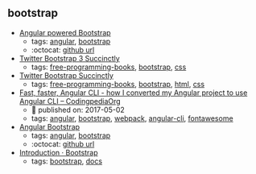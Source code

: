 bootstrap 
---
* [Angular powered Bootstrap](https://ng-bootstrap.github.io)
    * tags: [angular](../tags/angular.md), [bootstrap](../tags/bootstrap.md)
    * :octocat: [github url](https://github.com/ng-bootstrap/ng-bootstrap)
* [Twitter Bootstrap 3 Succinctly](https://www.syncfusion.com/resources/techportal/ebooks/twitterbootstrap3)
    * tags: [free-programming-books](../tags/free-programming-books.md), [bootstrap](../tags/bootstrap.md), [css](../tags/css.md)
* [Twitter Bootstrap Succinctly](https://www.syncfusion.com/resources/techportal/ebooks/twitterbootstrap)
    * tags: [free-programming-books](../tags/free-programming-books.md), [bootstrap](../tags/bootstrap.md), [html](../tags/html.md), [css](../tags/css.md)
* [Fast, faster, Angular CLI - how I converted my Angular project to use Angular CLI – CodingpediaOrg](http://www.codingpedia.org/ama/fast-faster-angular-cli-how-i-converted-my-angular-project-to-use-angular-cli)
    * :calendar: published on: 2017-05-02
    * tags: [angular](../tags/angular.md), [bootstrap](../tags/bootstrap.md), [webpack](../tags/webpack.md), [angular-cli](../tags/angular-cli.md), [fontawesome](../tags/fontawesome.md)
* [Angular Bootstrap](https://valor-software.com/ngx-bootstrap/#/)
    * tags: [angular](../tags/angular.md), [bootstrap](../tags/bootstrap.md)
    * :octocat: [github url](https://github.com/valor-software/ngx-bootstrap)
* [Introduction · Bootstrap ](https://getbootstrap.com/docs/4.0/getting-started/introduction/)
    * tags: [bootstrap](../tags/bootstrap.md), [docs](../tags/docs.md)
